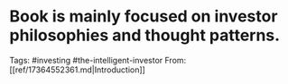 # Book is mainly focused on investor philosophies and thought patterns.


Tags: #investing #the-intelligent-investor
From: [[ref/17364552361.md|Introduction]]
